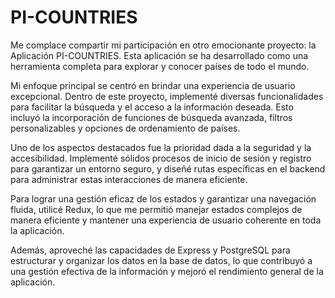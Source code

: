 # PI-COUNTRIES

Me complace compartir mi participación en otro emocionante proyecto: la Aplicación PI-COUNTRIES. 
Esta aplicación se ha desarrollado como una herramienta completa para explorar y conocer países de todo el mundo.

Mi enfoque principal se centró en brindar una experiencia de usuario excepcional. Dentro de este proyecto, implementé diversas funcionalidades para facilitar la búsqueda y el acceso a la información deseada. 
Esto incluyó la incorporación de funciones de búsqueda avanzada, filtros personalizables y opciones de ordenamiento de países.

Uno de los aspectos destacados fue la prioridad dada a la seguridad y la accesibilidad. Implementé sólidos procesos de inicio de sesión y registro para garantizar un entorno seguro, y diseñé rutas 
específicas en el backend para administrar estas interacciones de manera eficiente.

Para lograr una gestión eficaz de los estados y garantizar una navegación fluida, utilicé Redux, lo que me permitió manejar estados complejos de manera eficiente y mantener una experiencia de usuario coherente en toda la aplicación.

Además, aproveché las capacidades de Express y PostgreSQL para estructurar y organizar los datos en la base de datos, lo que contribuyó a una gestión efectiva de la información y mejoró el rendimiento general de la aplicación.
